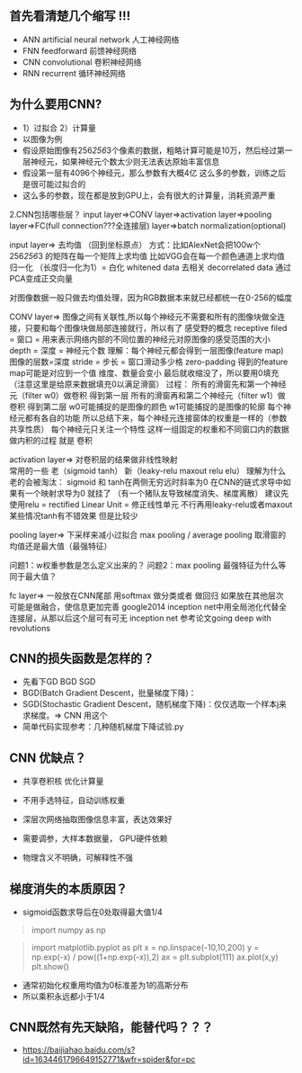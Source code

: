 ## 首先看清楚几个缩写 !!!
+ ANN artificial neural network 人工神经网络 
+ FNN feedforward 前馈神经网络 
+ CNN convolutional 卷积神经网络 
+ RNN recurrent 循环神经网络

## 为什么要用CNN? 
+ 1）过拟合 2）计算量
+ 以图像为例
+ 假设原始图像有256*256*3个像素的数据，粗略计算可能是10万，然后经过第一层神经元，如果神经元个数太少则无法表达原始丰富信息
+ 假设第一层有4096个神经元，那么参数有大概4亿 这么多的参数，训练之后是很可能过拟合的
+ 这么多的参数，现在都是放到GPU上，会有很大的计算量，消耗资源严重

2.CNN包括哪些层？
input layer=>CONV layer=>activation layer=>pooling layer=>FC(full connection???全连接层) layer=>batch normalization(optional)

input layer=> 
  去均值 （回到坐标原点） 
    方式：比如AlexNet会把100w个 256*256*3 的矩阵在每一个矩阵上求均值
          比如VGG会在每一个颜色通道上求均值
  归一化 （长度归一化为1）=   白化 whitened data
  去相关 decorrelated data 通过PCA变成正交向量 

  对图像数据一般只做去均值处理，因为RGB数据本来就已经都统一在0-256的幅度
  
CONV layer=>
  图像之间有关联性,所以每个神经元不需要和所有的图像块做全连接，只要和每个图像块做局部连接就行，所以有了 感受野的概念
  receptive filed = 窗口 = 用来表示网络内部的不同位置的神经元对原图像的感受范围的大小
  depth = 深度 = 神经元个数 理解：每个神经元都会得到一层图像(feature map) 图像的层数=深度
  stride = 步长 = 窗口滑动多少格
  zero-padding 得到的feature map可能是对应到一个值 维度、数量会变小 最后就收缩没了，所以要用0填充（注意这里是给原来数据填充0以满足滑窗）
过程： 所有的滑窗先和第一个神经元（filter w0）做卷积 得到第一层
       所有的滑窗再和第二个神经元（filter w1）做卷积 得到第二层
       w0可能捕捉的是图像的颜色  w1可能捕捉的是图像的轮廓 每个神经元都有各自的功能
所以总结下来，每个神经元连接窗体的权重是一样的（参数共享性质） 每个神经元只关注一个特性 
这样一组固定的权重和不同窗口内的数据做内积的过程 就是 卷积

activation layer=> 对卷积层的结果做非线性映射  
  常用的一些 老（sigmoid  tanh） 新（leaky-relu maxout relu elu）
  理解为什么老的会被淘汰： sigmoid 和 tanh在两侧无穷远时斜率为0 在CNN的链式求导中如果有一个映射求导为0 就挂了
   （有一个猪队友导致梯度消失、梯度离散）
  建议先使用relu = rectified Linear Unit = 修正线性单元
  不行再用leaky-relu或者maxout
  某些情况tanh有不错效果 但是比较少
  
 pooling layer=> 下采样来减小过拟合 max pooling / average pooling  取滑窗的均值还是最大值（最强特征）
 
 问题1：w权重参数是怎么定义出来的？
 问题2：max pooling 最强特征为什么等同于最大值？
 
 fc layer=> 一般放在CNN尾部 用softmax 做分类或者 做回归
 如果放在其他层次 可能是做融合，使信息更加完善
 google2014 inception net中用全局池化代替全连接层，从那以后这个层可有可无 inception net 参考论文going deep with revolutions

##  CNN的损失函数是怎样的？
+ 先看下GD BGD SGD
+ BGD(Batch Gradient Descent，批量梯度下降)：
+ SGD(Stochastic Gradient Descent，随机梯度下降)：仅仅选取一个样本j来求梯度。=> CNN 用这个
+ 简单代码实现参考：几种随机梯度下降试验.py

## CNN 优缺点？
+ 共享卷积核 优化计算量 
+ 不用手选特征，自动训练权重  
+ 深层次网络抽取图像信息丰富，表达效果好

+ 需要调参，大样本数据量， GPU硬件依赖
+ 物理含义不明确，可解释性不强

## 梯度消失的本质原因？
+ sigmoid函数求导后在0处取得最大值1/4
> import numpy as np

> import matplotlib.pyplot as plt
> x = np.linspace(-10,10,200)
> y = np.exp(-x) / pow((1+np.exp(-x)),2)
> ax = plt.subplot(111)
> ax.plot(x,y)
> plt.show()
+ 通常初始化权重用均值为0标准差为1的高斯分布
+ 所以乘积永远都小于1/4

## CNN既然有先天缺陷，能替代吗？？？
+ https://baijiahao.baidu.com/s?id=1634461796649152771&wfr=spider&for=pc
